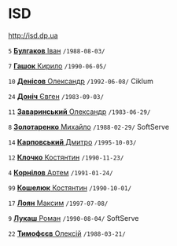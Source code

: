 # ISD

http://isd.dp.ua

`5` [**Булгаков** Іван](/players/bulhakov.ivan.19880803.jpg) `/1988-08-03/` 

`7` [**Гашок** Кирило](/players/gashok.kyrylo.19900605.jpg) `/1990-06-05/`

`10` [**Денісов** Олександр](/players/denysov.oleksandr.19920608.jpg) `/1992-06-08/` Ciklum

`24` [**Доніч** Євген](/players/donich.ievgen.19830903.jpg) `/1983-09-03/`

`11` [**Заваринський** Олександр](/players/zavarynskyi.oleksanr.19830629.jpg) `/1983-06-29/` 

`8` [**Золотаренко** Михайло](/players/zolotarenko.mykhailo.19880229.png) `/1988-02-29/` SoftServe

`14` [**Карповський** Дмитро](/players/karpovskyi.dmytro.19951003.jpg) `/1995-10-03/` 

`12` [**Клочко** Костянтин](/players/klochko.kostiantyn.19901123.jpg) `/1990-11-23/` 

`4` [**Корнілов** Артем](/players/kornilov.artem.19910124.jpg) `/1991-01-24/` 

`99` [**Кошелюк** Костянтин](/players/kosheliuk.kostiantyn.19901001.jpg) `/1990-10-01/` 

`17` [**Лоян** Максим](/players/loian.maksym.19970708.jpg) `/1997-07-08/` 

`9` [**Лукаш** Роман](/players/lukash.roman.19900804.jpg) `/1990-08-04/` SoftServe

`22` [**Тимофєєв** Олексій](/players/tymofieiev.oleksii.19880321.jpg) `/1988-03-21/`
